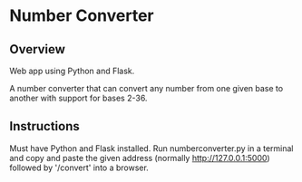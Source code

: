 # Number Converter

## Overview
Web app using Python and Flask.

A number converter that can convert any number from one given base to another
with support for bases 2-36.

## Instructions
Must have Python and Flask installed. Run numberconverter.py in a terminal and
copy and paste the given address (normally http://127.0.0.1:5000) followed by
'/convert' into a browser.
